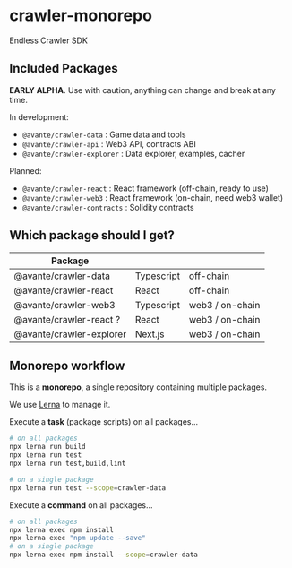 # crawler-monorepo

Endless Crawler SDK

## Included Packages

**EARLY ALPHA**. Use with caution, anything can change and break at any time.

In development:

* `@avante/crawler-data` : Game data and tools
* `@avante/crawler-api` : Web3 API, contracts ABI
* `@avante/crawler-explorer` : Data explorer, examples, cacher

Planned:

* `@avante/crawler-react` : React framework (off-chain, ready to use)
* `@avante/crawler-web3` : React framework (on-chain, need web3 wallet)
* `@avante/crawler-contracts` : Solidity contracts



## Which package should I get?


| Package                   |            |                  |
|---------------------------|------------|------------------|
| @avante/crawler-data      | Typescript | off-chain        |
| @avante/crawler-react     | React      | off-chain        |
| @avante/crawler-web3      | Typescript | web3 / on-chain  |
| @avante/crawler-react ?   | React      | web3 / on-chain  |
| @avante/crawler-explorer  | Next.js    | web3 / on-chain  |




## Monorepo workflow

This is a **monorepo**, a single repository containing multiple packages.

We use [Lerna](https://lerna.js.org/docs/introduction) to manage it.

Execute a **task** (package scripts) on all packages...

```sh
# on all packages
npx lerna run build
npx lerna run test
npx lerna run test,build,lint

# on a single package
npx lerna run test --scope=crawler-data

```

Execute a **command** on all packages...

```sh
# on all packages
npx lerna exec npm install
npx lerna exec "npm update --save"
# on a single package
npx lerna exec npm install --scope=crawler-data

```



